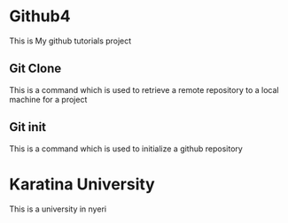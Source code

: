 # Github4

This is My github tutorials project

## Git Clone
This is a command which is used to retrieve a remote repository to a local machine for a project 

##  Git  init
This is a command which is used to initialize a github repository
# Karatina University
This is a university in nyeri
